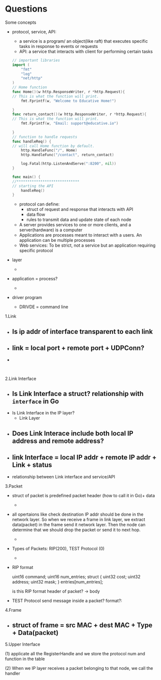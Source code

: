 # Questions

Some concepts

- protocol, service, API:

  - a service is a program/ an object(like raft) that executes specific tasks in response to events or requests
  - API: a service that interacts with client for performing certain tasks

  ```go
  // important libraries
  import (
      "fmt"
      "log"
      "net/http"
  )
  // Home function
  func Home()(w http.ResponseWriter, r *http.Request){
  // This is what the function will print.
      fmt.Fprintf(w, "Welcome to Educative Home!")
      
  }
  func return_contact()(w http.ResponseWriter, r *http.Request){
  // This is what the function will print.
      fmt.Fprintf(w, "Email: support@educative.io")
      
  }
  // function to handle requests
  func handleReq() {
  // will call Home function by default. 
      http.HandleFunc("/", Home)
      http.HandleFunc("/contact", return_contact)
  
      log.Fatal(http.ListenAndServe(":8200", nil))
  }
  
  func main() {
  //*****************************
  // starting the API
      handleReq()
  }
  ```

  - protocol can define: 
    - struct of request and response that interacts with API
    - data flow
    - rules to transmit data and update state of each node
  - A server provides services to one or more clients, and a server(hardware) is a computer
  - Applications are processes meant to interact with a users. An application can be multiple processes
  - Web services: To be strict, not a service but an application requiring specific protocol

- layer

  - 

- application = process?

  - 

- driver program

  - DRIVDE = command line





1.Link

- Is ip addr of interface transparent to each link
  - 

- link = local port + remote port + UDPConn?
  - 
- 

​	

2.Link Interface

- Is Link Interface a struct? relationship with `interface` in Go
  - 
- Is Link Interface in the IP layer?
  - Link Layer
- Does Link Interace include both local IP address and remote address?
  - 
- link Interface = local IP addr + remote IP addr + Link + status
  - 
- relationship between Link interface and service/API



3.Packet

- struct of packet is predefined packet header (how to call it in Go)+ data

  - 

- all opertaions like check destination IP addr should be done in the network layer. So when we receive a frame in link layer, we extract data(packet) in the frame send it network layer. Then the node can determine that we should drop the packet or send it to next hop.

  - 

- Types of Packets: RIP(200), TEST Protocol (0)

  - 

- RIP format

  uint16 command;
  uint16 num_entries;
  struct {
      uint32 cost;
      uint32 address;
      uint32 mask;
  } entries[num_entries];

  is this RIP format header of packet? -> body

- TEST Protocol send message inside a packet? format?:



4.Frame

- struct of frame = src MAC + dest MAC + Type + Data(packet)
  - 



5.Upper Interface

(1) applicate all the RegisterHandle and we  store the protocol num and function in the table

(2) When we IP layer receives a packet belonging to that node, we call the handler